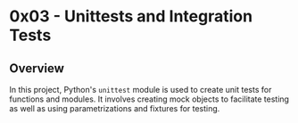 # 0x03 - Unittests and Integration Tests

## Overview
In this project, Python's `unittest` module is used to create unit tests for functions and modules. It involves creating mock objects to facilitate testing as well as using parametrizations and fixtures for testing.